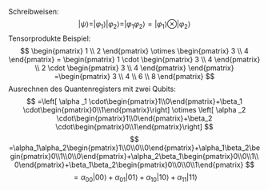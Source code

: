 
Schreibweisen:
$$
|\psi \rangle = |\varphi_1\rangle |\varphi_2\rangle = |\varphi_1\varphi_2\rangle = |\varphi_1\rangle \otimes  |\varphi_2\rangle
$$
Tensorprodukte Beispiel:
$$
\begin{pmatrix} 1   \\ 2 \end{pmatrix} \otimes \begin{pmatrix} 3   \\ 4 \end{pmatrix}  = \begin{pmatrix} 1 \cdot \begin{pmatrix} 3  \\ 4 \end{pmatrix}  \\ 2 \cdot \begin{pmatrix} 3   \\ 4 \end{pmatrix} \end{pmatrix} =\begin{pmatrix} 3  \\ 4 \\ 6 \\ 8 \end{pmatrix} 
$$
Ausrechnen des Quantenregisters mit zwei Qubits:
$$
=\left[ \alpha _1 \cdot\begin{pmatrix}1\\0\end{pmatrix}+\beta_1 \cdot\begin{pmatrix}0\\1\end{pmatrix}\right] \otimes 
\left[ \alpha _2 \cdot\begin{pmatrix}1\\0\end{pmatrix}+\beta_2 \cdot\begin{pmatrix}0\\1\end{pmatrix}\right]
$$
$$
=\alpha_1\alpha_2\begin{pmatrix}1\\0\\0\\0\end{pmatrix}+\alpha_1\beta_2\begin{pmatrix}0\\1\\0\\0\end{pmatrix}+\alpha_2\beta_1\begin{pmatrix}0\\0\\1\\0\end{pmatrix}+\beta_1\beta_2\begin{pmatrix}0\\0\\0\\1\end{pmatrix}
$$
$$
=\alpha_{00}|00\rangle + \alpha_{01}|01\rangle +\alpha_{10}|10\rangle+\alpha_{11}|11\rangle
$$
